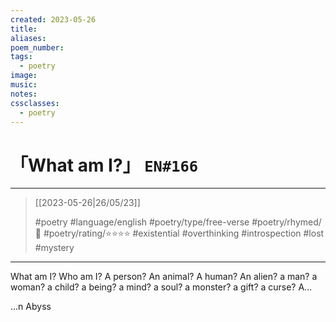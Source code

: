 ```yaml
---
created: 2023-05-26
title:
aliases:
poem_number:
tags:
  - poetry
image:
music:
notes:
cssclasses:
  - poetry
---
```

# 「What am I?」 `EN#166`

---

> [[2023-05-26|26/05/23]]
> 
> #poetry 
> #language/english 
> #poetry/type/free-verse 
> #poetry/rhymed/🔴 
> #poetry/rating/⭐⭐⭐⭐ 
> #existential #overthinking #introspection #lost #mystery 

---

What am I?
Who am I?
A person?
An animal?
A human?
An alien?
a man?
a woman?
a child?
a being?
a mind?
a soul?
a monster?
a gift?
a curse?
A...



...n Abyss